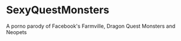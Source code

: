 SexyQuestMonsters
=================

A porno parody of Facebook's Farmville, Dragon Quest Monsters and Neopets

